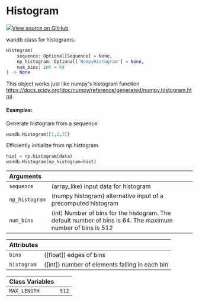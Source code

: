 # Histogram



[![](https://www.tensorflow.org/images/GitHub-Mark-32px.png)View source on GitHub](https://www.github.com/wandb/client/tree/v0.12.10/wandb/sdk/data_types.py#L342-L419)



wandb class for histograms.

```python
Histogram(
    sequence: Optional[Sequence] = None,
    np_histogram: Optional['NumpyHistogram'] = None,
    num_bins: int = 64
) -> None
```




This object works just like numpy's histogram function
https://docs.scipy.org/doc/numpy/reference/generated/numpy.histogram.html

#### Examples:

Generate histogram from a sequence
```python
wandb.Histogram([1,2,3])
```

Efficiently initialize from np.histogram.
```python
hist = np.histogram(data)
wandb.Histogram(np_histogram=hist)
```



| Arguments |  |
| :--- | :--- |
|  `sequence` |  (array_like) input data for histogram |
|  `np_histogram` |  (numpy histogram) alternative input of a precomputed histogram |
|  `num_bins` |  (int) Number of bins for the histogram. The default number of bins is 64. The maximum number of bins is 512 |





| Attributes |  |
| :--- | :--- |
|  `bins` |  ([float]) edges of bins |
|  `histogram` |  ([int]) number of elements falling in each bin |





| Class Variables |  |
| :--- | :--- |
|  `MAX_LENGTH`<a id="MAX_LENGTH"></a> |  `512` |


